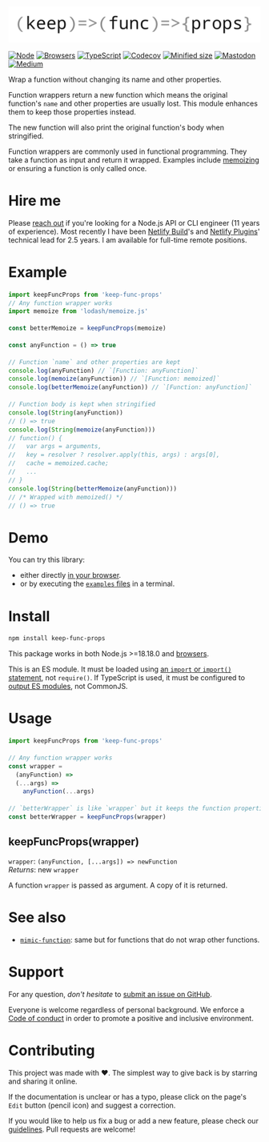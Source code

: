 <picture>
  <source media="(prefers-color-scheme: dark)" srcset="https://raw.githubusercontent.com/ehmicky/design/main/keep-func-props/keep-func-props_dark.svg"/>
  <img alt="keep-func-props logo" src="https://raw.githubusercontent.com/ehmicky/design/main/keep-func-props/keep-func-props.svg" width="700"/>
</picture>

[![Node](https://img.shields.io/badge/-Node.js-808080?logo=node.js&colorA=404040&logoColor=66cc33)](https://www.npmjs.com/package/keep-func-props)
[![Browsers](https://img.shields.io/badge/-Browsers-808080?logo=firefox&colorA=404040)](https://unpkg.com/keep-func-props?module)
[![TypeScript](https://img.shields.io/badge/-Typed-808080?logo=typescript&colorA=404040&logoColor=0096ff)](/src/main.d.ts)
[![Codecov](https://img.shields.io/badge/-Tested%20100%25-808080?logo=codecov&colorA=404040)](https://codecov.io/gh/ehmicky/keep-func-props)
[![Minified size](https://img.shields.io/bundlephobia/minzip/keep-func-props?label&colorA=404040&colorB=808080&logo=webpack)](https://bundlephobia.com/package/keep-func-props)
[![Mastodon](https://img.shields.io/badge/-Mastodon-808080.svg?logo=mastodon&colorA=404040&logoColor=9590F9)](https://fosstodon.org/@ehmicky)
[![Medium](https://img.shields.io/badge/-Medium-808080.svg?logo=medium&colorA=404040)](https://medium.com/@ehmicky)

Wrap a function without changing its name and other properties.

Function wrappers return a new function which means the original function's
`name` and other properties are usually lost. This module enhances them to keep
those properties instead.

The new function will also print the original function's body when stringified.

Function wrappers are commonly used in functional programming. They take a
function as input and return it wrapped. Examples include
[memoizing](https://github.com/planttheidea/moize) or ensuring a function is
only called once.

# Hire me

Please
[reach out](https://www.linkedin.com/feed/update/urn:li:activity:7117265228068716545/)
if you're looking for a Node.js API or CLI engineer (11 years of experience).
Most recently I have been [Netlify Build](https://github.com/netlify/build)'s
and [Netlify Plugins](https://www.netlify.com/products/build/plugins/)'
technical lead for 2.5 years. I am available for full-time remote positions.

# Example

<!-- eslint-disable node/file-extension-in-import -->

```js
import keepFuncProps from 'keep-func-props'
// Any function wrapper works
import memoize from 'lodash/memoize.js'

const betterMemoize = keepFuncProps(memoize)

const anyFunction = () => true

// Function `name` and other properties are kept
console.log(anyFunction) // `[Function: anyFunction]`
console.log(memoize(anyFunction)) // `[Function: memoized]`
console.log(betterMemoize(anyFunction)) // `[Function: anyFunction]`

// Function body is kept when stringified
console.log(String(anyFunction))
// () => true
console.log(String(memoize(anyFunction)))
// function() {
//   var args = arguments,
//   key = resolver ? resolver.apply(this, args) : args[0],
//   cache = memoized.cache;
//   ...
// }
console.log(String(betterMemoize(anyFunction)))
// /* Wrapped with memoized() */
// () => true
```

# Demo

You can try this library:

- either directly [in your browser](https://repl.it/@ehmicky/keep-func-props).
- or by executing the [`examples` files](examples/README.md) in a terminal.

# Install

```bash
npm install keep-func-props
```

This package works in both Node.js >=18.18.0 and
[browsers](https://raw.githubusercontent.com/ehmicky/dev-tasks/main/src/browserslist).

This is an ES module. It must be loaded using
[an `import` or `import()` statement](https://gist.github.com/sindresorhus/a39789f98801d908bbc7ff3ecc99d99c),
not `require()`. If TypeScript is used, it must be configured to
[output ES modules](https://www.typescriptlang.org/docs/handbook/esm-node.html),
not CommonJS.

# Usage

```js
import keepFuncProps from 'keep-func-props'

// Any function wrapper works
const wrapper =
  (anyFunction) =>
  (...args) =>
    anyFunction(...args)

// `betterWrapper` is like `wrapper` but it keeps the function properties
const betterWrapper = keepFuncProps(wrapper)
```

## keepFuncProps(wrapper)

`wrapper`: `(anyFunction, [...args]) => newFunction`\
_Returns_: new `wrapper`

A function `wrapper` is passed as argument. A copy of it is returned.

# See also

- [`mimic-function`](https://github.com/sindresorhus/mimic-function): same but
  for functions that do not wrap other functions.

# Support

For any question, _don't hesitate_ to [submit an issue on GitHub](../../issues).

Everyone is welcome regardless of personal background. We enforce a
[Code of conduct](CODE_OF_CONDUCT.md) in order to promote a positive and
inclusive environment.

# Contributing

This project was made with ❤️. The simplest way to give back is by starring and
sharing it online.

If the documentation is unclear or has a typo, please click on the page's `Edit`
button (pencil icon) and suggest a correction.

If you would like to help us fix a bug or add a new feature, please check our
[guidelines](CONTRIBUTING.md). Pull requests are welcome!

<!-- Thanks go to our wonderful contributors: -->

<!-- ALL-CONTRIBUTORS-LIST:START -->
<!-- prettier-ignore -->
<!--
<table><tr><td align="center"><a href="https://fosstodon.org/@ehmicky"><img src="https://avatars2.githubusercontent.com/u/8136211?v=4" width="100px;" alt="ehmicky"/><br /><sub><b>ehmicky</b></sub></a><br /><a href="https://github.com/ehmicky/keep-func-props/commits?author=ehmicky" title="Code">💻</a> <a href="#design-ehmicky" title="Design">🎨</a> <a href="#ideas-ehmicky" title="Ideas, Planning, & Feedback">🤔</a> <a href="https://github.com/ehmicky/keep-func-props/commits?author=ehmicky" title="Documentation">📖</a></td></tr></table>
-->
<!-- ALL-CONTRIBUTORS-LIST:END -->
